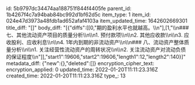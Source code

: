 id: 5b9797dc34474aa188751f844f4405fe
parent_id: 1b4267f4c7a94bab84bc992d1bf62d5c
item_type: 1
item_id: 024e47d3973a48fdb1ad652afaf4103a
item_updated_time: 1642602669301
title_diff: "[]"
body_diff: "[{\"diffs\":[[0,\"期的盈利水平也就越高。\\\n\"],[1,\"\\\n### 七、其他流动资产项目的质量分析\\\n\\\n1. 预付款项\\\n\\\n2. 其他应收款\\\n\\\n3. 应收股利、应收利息\\\n\\\n4. 1年内到期的非流动资产\\\n\\\n### 八、流动资产整体质量分析\\\n\\\n1. 关注经营性流动资产的周转状况\\\n\\\n2. 关注流动资产对流动负债的保证程度\\\n\"]],\"start1\":19606,\"start2\":19606,\"length1\":12,\"length2\":140}]"
metadata_diff: {"new":{},"deleted":[]}
encryption_cipher_text: 
encryption_applied: 0
updated_time: 2022-01-20T11:11:23.316Z
created_time: 2022-01-20T11:11:23.316Z
type_: 13